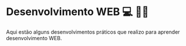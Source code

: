 # Desenvolvimento WEB :computer: :man_technologist:

Aqui estão alguns desenvolvimentos práticos que realizo para aprender desenvolvimento WEB.